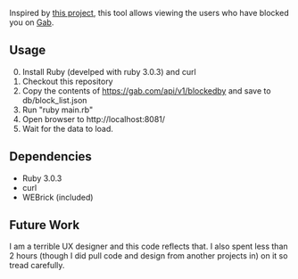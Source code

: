 Inspired by [this project](https://github.com/robcolbert/gablocked), this tool
allows viewing the users who have blocked you on [Gab](https://gab.com).

Usage
-----

0. Install Ruby (develped with ruby 3.0.3) and curl
1. Checkout this repository
2. Copy the contents of https://gab.com/api/v1/blockedby and save to db/block\_list.json
3. Run "ruby main.rb"
4. Open browser to http://localhost:8081/
5. Wait for the data to load.

Dependencies
----

* Ruby 3.0.3
* curl
* WEBrick (included)

Future Work
-----

I am a terrible UX designer and this code reflects that. I also spent less than
2 hours (though I did pull code and design from another projects in) on it so
tread carefully.

